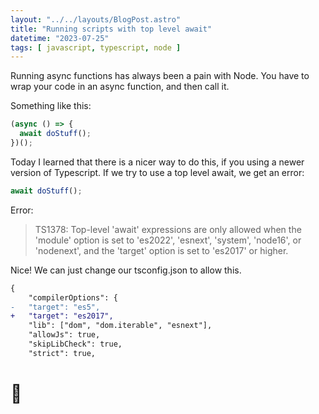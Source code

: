 ```yaml
---
layout: "../../layouts/BlogPost.astro"
title: "Running scripts with top level await"
datetime: "2023-07-25"
tags: [ javascript, typescript, node ]
---
```


Running async functions has always been a pain with Node. You have to wrap your code in an async function, and then call it. 

Something like this:
```js
(async () => {
  await doStuff();
})();
```

Today I learned that there is a nicer way to do this, if you using a newer version of Typescript. If we try to use a top level await, we get an error:

```typescript
await doStuff();
```

Error:
> TS1378: Top-level 'await' expressions are only allowed when the 'module' option is set to 'es2022', 'esnext', 'system', 'node16', or 'nodenext', and the 'target' option is set to 'es2017' or higher.

Nice! We can just change our tsconfig.json to allow this.


```diff
{
    "compilerOptions": {
-   "target": "es5",
+   "target": "es2017",
    "lib": ["dom", "dom.iterable", "esnext"],
    "allowJs": true,
    "skipLibCheck": true,
    "strict": true,
```

# 👏